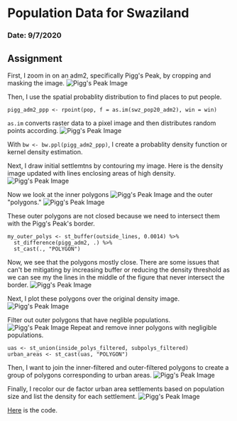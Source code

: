 # Population Data for Swaziland

### Date: 9/7/2020

## Assignment
First, I zoom in on an adm2, specifically Pigg's Peak, by cropping and masking the image.
![Pigg's Peak Image](images/agg_pigg.png)

Then, I use the spatial probablity distribution to find places to put people.

`pigg_adm2_ppp <- rpoint(pop, f = as.im(swz_pop20_adm2), win = win)`

`as.im` converts raster data to a pixel image and then distributes random points according.
![Pigg's Peak Image](images/pigg_random_people.png)

With `bw <- bw.ppl(pigg_adm2_ppp)`, I create a probablity density function or kernel density estimation.

Next, I draw initial settlemtns by contouring my image. Here is the density image updated with lines enclosing areas of high density.
![Pigg's Peak Image](images/pigg_lines_density_image.png)

Now we look at the inner polygons
![Pigg's Peak Image](images/pigg_inner_polygons.png)
and the outer "polygons."
![Pigg's Peak Image](images/pigg_outer_polygons.png)

These outer polygons are not closed because we need to intersect them with the Pigg's Peak's border. 

```
my_outer_polys <- st_buffer(outside_lines, 0.0014) %>%
  st_difference(pigg_adm2, .) %>%
  st_cast(., "POLYGON")
 ```
 
Now, we see that the polygons mostly close. There are some issues that can't be mitigating by increasing buffer or reducing the density threshold as we can see my the lines in the middle of the figure that never intersect the border.
![Pigg's Peak Image](images/pigg_outer_polygons_intersecting.png)

Next, I plot these polygons over the original density image.
![Pigg's Peak Image](images/subpolys.png)

Filter out outer polygons that have neglible populations.
![Pigg's Peak Image](images/subpolys_filtered.png)
Repeat and remove inner polygons with negligible populations. 

```
uas <- st_union(inside_polys_filtered, subpolys_filtered)
urban_areas <- st_cast(uas, "POLYGON")
``` 
Then, I want to join the inner-filtered and outer-filtered polygons to create a group of polygons corresponding to urban areas.
![Pigg's Peak Image](images/urban_areas.png)

Finally, I recolor our de factor urban area settlements based on population size and list the density for each settlement.
![Pigg's Peak Image](images/urban_areas_plot.png)

[Here](scripts/DefactoDescriptionSwaziland.R) is the code.

